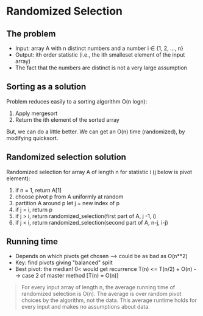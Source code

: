# Randomized Selection

## The problem

* Input: array A with n distinct numbers and a number i ∈ {1, 2, ..., n}
* Output: ith order statistic (i.e., the ith smalleset element of the input array)
* The fact that the numbers are distinct is not a very large assumption

## Sorting as a solution

Problem reduces easily to a sorting algorithm O(n logn):

1) Apply mergesort
2) Return the ith element of the sorted array

But, we can do a little better. We can get an O(n) time (randomized), by modifying quicksort.

## Randomized selection solution

Randomized selection for array A of length n for statistic i (j below is pivot element):

1) if n = 1, return A[1]
2) choose pivot p from A uniformly at random
3) partition A around p let j = new index of p
4) if j = i, return p
5) if j > i, return randomized_selection(first part of A, j -1, i)
6) if j < i, return randomized_selection(second part of A, n-j, i-j)

## Running time

* Depends on which pivots get chosen --> could be as bad as O(n**2)
* Key: find pivots giving "balanced" split
* Best pivot: the median! 0< would get recurrence T(n) <= T(n/2) + O(n) --> case 2 of master method [T(n) = O(n)]

> For every input array of length n, the average running time of randomized selection is O(n). The average is over random pivot choices by the algorithm, not the data. This average runtime holds for every input and makes no assumptions about data.